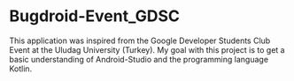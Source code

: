 # Bugdroid-Event_GDSC
 
This application was inspired from the Google Developer Students Club Event at the Uludag University (Turkey).
My goal with this project is to get a basic understanding of Android-Studio and the programming language Kotlin.
